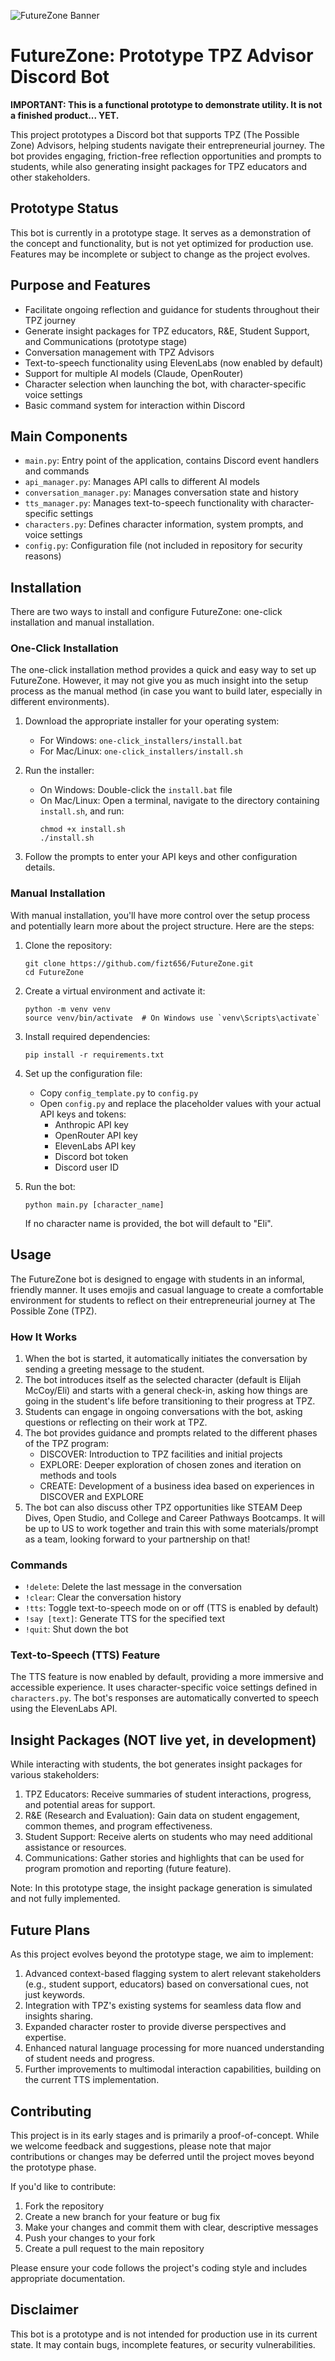 ![FutureZone Banner](banner.png)

# FutureZone: Prototype TPZ Advisor Discord Bot

**IMPORTANT: This is a functional prototype to demonstrate utility. It is not a finished product... YET.**

This project prototypes a Discord bot that supports TPZ (The Possible Zone) Advisors, helping students navigate their entrepreneurial journey. The bot provides engaging, friction-free reflection opportunities and prompts to students, while also generating insight packages for TPZ educators and other stakeholders.

## Prototype Status

This bot is currently in a prototype stage. It serves as a demonstration of the concept and functionality, but is not yet optimized for production use. Features may be incomplete or subject to change as the project evolves.

## Purpose and Features

- Facilitate ongoing reflection and guidance for students throughout their TPZ journey
- Generate insight packages for TPZ educators, R&E, Student Support, and Communications (prototype stage)
- Conversation management with TPZ Advisors
- Text-to-speech functionality using ElevenLabs (now enabled by default)
- Support for multiple AI models (Claude, OpenRouter)
- Character selection when launching the bot, with character-specific voice settings
- Basic command system for interaction within Discord

## Main Components

- `main.py`: Entry point of the application, contains Discord event handlers and commands
- `api_manager.py`: Manages API calls to different AI models
- `conversation_manager.py`: Manages conversation state and history
- `tts_manager.py`: Manages text-to-speech functionality with character-specific settings
- `characters.py`: Defines character information, system prompts, and voice settings
- `config.py`: Configuration file (not included in repository for security reasons)

## Installation

There are two ways to install and configure FutureZone: one-click installation and manual installation.

### One-Click Installation

The one-click installation method provides a quick and easy way to set up FutureZone. However, it may not give you as much insight into the setup process as the manual method (in case you want to build later, especially in different environments).

1. Download the appropriate installer for your operating system:
   - For Windows: `one-click_installers/install.bat`
   - For Mac/Linux: `one-click_installers/install.sh`

2. Run the installer:
   - On Windows: Double-click the `install.bat` file
   - On Mac/Linux: Open a terminal, navigate to the directory containing `install.sh`, and run:
     ```
     chmod +x install.sh
     ./install.sh
     ```

3. Follow the prompts to enter your API keys and other configuration details.

### Manual Installation

With manual installation, you'll have more control over the setup process and potentially learn more about the project structure. Here are the steps:

1. Clone the repository:
   ```
   git clone https://github.com/fizt656/FutureZone.git
   cd FutureZone
   ```

2. Create a virtual environment and activate it:
   ```
   python -m venv venv
   source venv/bin/activate  # On Windows use `venv\Scripts\activate`
   ```

3. Install required dependencies:
   ```
   pip install -r requirements.txt
   ```

4. Set up the configuration file:
   - Copy `config_template.py` to `config.py`
   - Open `config.py` and replace the placeholder values with your actual API keys and tokens:
     - Anthropic API key
     - OpenRouter API key
     - ElevenLabs API key
     - Discord bot token
     - Discord user ID

5. Run the bot:
   ```
   python main.py [character_name]
   ```
   If no character name is provided, the bot will default to "Eli".

## Usage

The FutureZone bot is designed to engage with students in an informal, friendly manner. It uses emojis and casual language to create a comfortable environment for students to reflect on their entrepreneurial journey at The Possible Zone (TPZ).

### How It Works

1. When the bot is started, it automatically initiates the conversation by sending a greeting message to the student.
2. The bot introduces itself as the selected character (default is Elijah McCoy/Eli) and starts with a general check-in, asking how things are going in the student's life before transitioning to their progress at TPZ.
3. Students can engage in ongoing conversations with the bot, asking questions or reflecting on their work at TPZ.
4. The bot provides guidance and prompts related to the different phases of the TPZ program:
   - DISCOVER: Introduction to TPZ facilities and initial projects
   - EXPLORE: Deeper exploration of chosen zones and iteration on methods and tools
   - CREATE: Development of a business idea based on experiences in DISCOVER and EXPLORE
5. The bot can also discuss other TPZ opportunities like STEAM Deep Dives, Open Studio, and College and Career Pathways Bootcamps.
It will be up to US to work together and train this with some materials/prompt as a team, looking forward to your partnership on that!

### Commands

- `!delete`: Delete the last message in the conversation
- `!clear`: Clear the conversation history
- `!tts`: Toggle text-to-speech mode on or off (TTS is enabled by default)
- `!say [text]`: Generate TTS for the specified text
- `!quit`: Shut down the bot

### Text-to-Speech (TTS) Feature

The TTS feature is now enabled by default, providing a more immersive and accessible experience. It uses character-specific voice settings defined in `characters.py`. The bot's responses are automatically converted to speech using the ElevenLabs API.

## Insight Packages (NOT live yet, in development)

While interacting with students, the bot generates insight packages for various stakeholders:

1. TPZ Educators: Receive summaries of student interactions, progress, and potential areas for support.
2. R&E (Research and Evaluation): Gain data on student engagement, common themes, and program effectiveness.
3. Student Support: Receive alerts on students who may need additional assistance or resources.
4. Communications: Gather stories and highlights that can be used for program promotion and reporting (future feature).

Note: In this prototype stage, the insight package generation is simulated and not fully implemented.

## Future Plans

As this project evolves beyond the prototype stage, we aim to implement:

1. Advanced context-based flagging system to alert relevant stakeholders (e.g., student support, educators) based on conversational cues, not just keywords.
2. Integration with TPZ's existing systems for seamless data flow and insights sharing.
3. Expanded character roster to provide diverse perspectives and expertise.
4. Enhanced natural language processing for more nuanced understanding of student needs and progress.
5. Further improvements to multimodal interaction capabilities, building on the current TTS implementation.

## Contributing

This project is in its early stages and is primarily a proof-of-concept. While we welcome feedback and suggestions, please note that major contributions or changes may be deferred until the project moves beyond the prototype phase.

If you'd like to contribute:

1. Fork the repository
2. Create a new branch for your feature or bug fix
3. Make your changes and commit them with clear, descriptive messages
4. Push your changes to your fork
5. Create a pull request to the main repository

Please ensure your code follows the project's coding style and includes appropriate documentation.

## Disclaimer

This bot is a prototype and is not intended for production use in its current state. It may contain bugs, incomplete features, or security vulnerabilities.